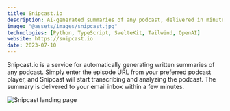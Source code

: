 ```yaml
---
title: Snipcast.io
description: AI-generated summaries of any podcast, delivered in minutes.
image: "@assets/images/snipcast.jpg"
technologies: [Python, TypeScript, SvelteKit, Tailwind, OpenAI]
website: https://snipcast.io
date: 2023-07-10
---
```


Snipcast.io is a service for automatically generating written summaries of any podcast. Simply enter the episode URL from your preferred podcast player, and Snipcast will start transcribing and analyzing the podcast. The summary is delivered to your email inbox within a few minutes.

![Snipcast landing page](@assets/images/snipcast-screenshot.png)
